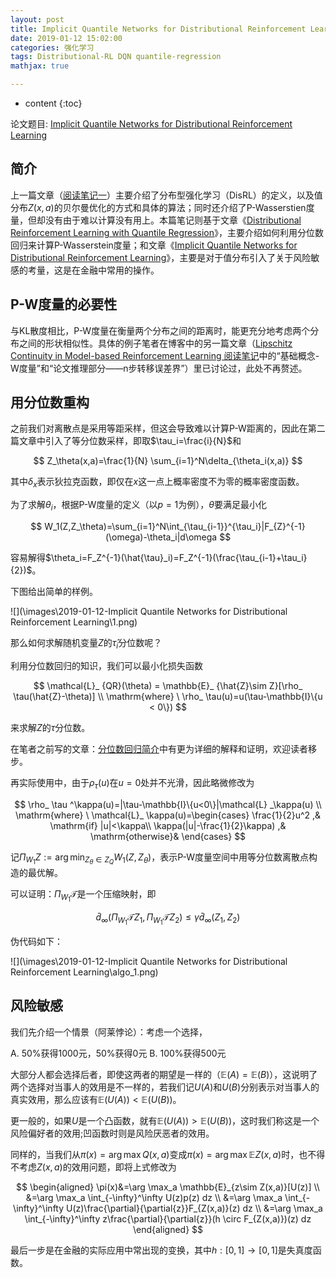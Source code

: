 ```yaml
---
layout: post
title: Implicit Quantile Networks for Distributional Reinforcement Learning 阅读笔记（二）
date: 2019-01-12 15:02:00
categories: 强化学习
tags: Distributional-RL DQN quantile-regression 
mathjax: true

---
```


* content
{:toc}

论文题目: [Implicit Quantile Networks for Distributional Reinforcement Learning](https://arxiv.org/abs/1806.06923)

## 简介

上一篇文章（[阅读笔记一](https://siqili1230.github.io/2019/01/03/Implicit-Quantile-Networks-for-Distributional-Reinforcement-Learning/)）主要介绍了分布型强化学习（DisRL）的定义，以及值分布$Z(x,a)$的贝尔曼优化的方式和具体的算法；同时还介绍了P-Wasserstien度量，但却没有由于难以计算没有用上。本篇笔记则基于文章《[Distributional Reinforcement Learning with Quantile Regression](https://arxiv.org/abs/1710.10044)》，主要介绍如何利用分位数回归来计算P-Wasserstein度量；和文章《[Implicit Quantile Networks for Distributional Reinforcement Learning](https://arxiv.org/abs/1806.06923)》，主要是对于值分布引入了关于风险敏感的考量，这是在金融中常用的操作。






## P-W度量的必要性

与KL散度相比，P-W度量在衡量两个分布之间的距离时，能更充分地考虑两个分布之间的形状相似性。具体的例子笔者在博客中的另一篇文章（[Lipschitz Continuity in Model-based Reinforcement Learning 阅读笔记](https://siqili1230.github.io/2018/09/06/Lipschitz-Continuity-in-Model-based-Reinforcement-Learning/)中的“基础概念-W度量”和“论文推理部分——n步转移误差界”）里已讨论过，此处不再赘述。

## 用分位数重构

之前我们对离散点是采用等距采样，但这会导致难以计算P-W距离的，因此在第二篇文章中引入了等分位数采样，即取$\tau_i=\frac{i}{N}$和

$$
Z_\theta(x,a)=\frac{1}{N} \sum_{i=1}^N\delta_{\theta_i(x,a)} 
$$

其中$\delta_x$表示狄拉克函数，即仅在$x$这一点上概率密度不为零的概率密度函数。

为了求解$\theta_i$，根据P-W度量的定义（以$p=1$为例），$\theta$要满足最小化

$$
W_1(Z,Z_\theta)=\sum_{i=1}^N\int_{\tau_{i-1}}^{\tau_i}|F_{Z}^{-1}(\omega)-\theta_i|d\omega
$$

容易解得$\theta_i=F_Z^{-1}(\hat{\tau}_i)=F_Z^{-1}(\frac{\tau_{i-1}+\tau_i}{2})$。

下图给出简单的样例。

![](\images\2019-01-12-Implicit Quantile Networks for Distributional Reinforcement Learning\1.png)

那么如何求解随机变量$Z$的$\hat{\tau}_i$分位数呢？

利用分位数回归的知识，我们可以最小化损失函数

$$
\mathcal{L}_ {QR}(\theta) = \mathbb{E}_ {\hat{Z}\sim Z}[\rho_ \tau(\hat{Z}-\theta)] \\
\mathrm{where} \ \rho_ \tau(u)=u(\tau-\mathbb{I}\{u < 0\})
$$

来求解$Z$的$\tau$分位数。

在笔者之前写的文章：[分位数回归简介](https://siqili1230.github.io/2018/07/24/quantile-regression-1/)中有更为详细的解释和证明，欢迎读者移步。

再实际使用中，由于$\rho_ \tau(u)$在$u=0$处并不光滑，因此略微修改为

$$
\rho_ \tau ^\kappa(u)=|\tau-\mathbb{I}\{u<0\}|\mathcal{L} _\kappa(u) \\
\mathrm{where} \ \mathcal{L}_ \kappa(u)=\begin{cases}
        \frac{1}{2}u^2 ,& \mathrm{if} |u|<\kappa\\
        \kappa(|u|-\frac{1}{2}\kappa) ,& \mathrm{otherwise}&
\end{cases}
$$

记$\Pi_{W_1}Z:=\arg \min_{Z_\theta \in Z_Q} W_1(Z,Z_\theta)$，表示P-W度量空间中用等分位数离散点构造的最优解。

可以证明：$\Pi_{W_1}\mathcal{T}$是一个压缩映射，即

$$
\bar{d}_ \infty(\Pi_{W_1}\mathcal{T}Z_1,\Pi_{W_1}\mathcal{T}Z_2)\leq\gamma\bar{d}_ \infty(Z_1,Z_2)
$$

伪代码如下：

![](\images\2019-01-12-Implicit Quantile Networks for Distributional Reinforcement Learning\algo_1.png)

## 风险敏感

我们先介绍一个情景（阿莱悖论）：考虑一个选择，

A. 50%获得1000元，50%获得0元
B. 100%获得500元

大部分人都会选择后者，即使这两者的期望是一样的（$\mathbb{E}(A)=\mathbb{E}(B)$），这说明了两个选择对当事人的效用是不一样的，若我们记$U(A)$和$U(B)$分别表示对当事人的真实效用，那么应该有$\mathbb{E}(U(A)) < \mathbb{E}(U(B))$。

更一般的，如果$U$是一个凸函数，就有$\mathbb{E}(U(A)) > \mathbb{E}(U(B))$，这时我们称这是一个风险偏好者的效用;凹函数时则是风险厌恶者的效用。

同样的，当我们从$\pi(x)=\arg \max Q(x,a)$变成$\pi(x)=\arg \max \mathbb{E}Z(x,a)$时，也不得不考虑$Z(x,a)$的效用问题，即将上式修改为

$$
\begin{aligned}
\pi(x)&=\arg \max_a \mathbb{E}_{z\sim Z(x,a)}[U(z)] \\
&=\arg \max_a \int_{-\infty}^\infty U(z)p(z) dz \\
&=\arg \max_a \int_{-\infty}^\infty U(z)\frac{\partial}{\partial{z}}F_{Z(x,a)}(z) dz \\
&=\arg \max_a \int_{-\infty}^\infty z\frac{\partial}{\partial{z}}(h \circ F_{Z(x,a)})(z) dz
\end{aligned}
$$

最后一步是在金融的实际应用中常出现的变换，其中$h:[0,1]\to[0,1]$是失真度函数。















